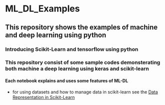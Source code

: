 # ML_DL_Examples
## This repository shows the examples of machine and deep learning using python

### Introducing Scikit-Learn and tensorflow using python

### This repository consist of some sample codes demonsterating both machine a deep learning using keras and scikit-learn

#### Each notebook explains and uses some features of ML-DL


- for using datasets and how to manage data in scikit-learn see the [Data Representation in Scikit-Learn](ml_lab_03_01_class_iris_nocode.ipynb)
